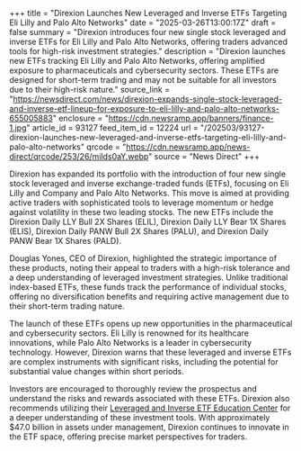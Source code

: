 +++
title = "Direxion Launches New Leveraged and Inverse ETFs Targeting Eli Lilly and Palo Alto Networks"
date = "2025-03-26T13:00:17Z"
draft = false
summary = "Direxion introduces four new single stock leveraged and inverse ETFs for Eli Lilly and Palo Alto Networks, offering traders advanced tools for high-risk investment strategies."
description = "Direxion launches new ETFs tracking Eli Lilly and Palo Alto Networks, offering amplified exposure to pharmaceuticals and cybersecurity sectors. These ETFs are designed for short-term trading and may not be suitable for all investors due to their high-risk nature."
source_link = "https://newsdirect.com/news/direxion-expands-single-stock-leveraged-and-inverse-etf-lineup-for-exposure-to-eli-lilly-and-palo-alto-networks-655005883"
enclosure = "https://cdn.newsramp.app/banners/finance-1.jpg"
article_id = 93127
feed_item_id = 12224
url = "/202503/93127-direxion-launches-new-leveraged-and-inverse-etfs-targeting-eli-lilly-and-palo-alto-networks"
qrcode = "https://cdn.newsramp.app/news-direct/qrcode/253/26/milds0aY.webp"
source = "News Direct"
+++

<p>Direxion has expanded its portfolio with the introduction of four new single stock leveraged and inverse exchange-traded funds (ETFs), focusing on Eli Lilly and Company and Palo Alto Networks. This move is aimed at providing active traders with sophisticated tools to leverage momentum or hedge against volatility in these two leading stocks. The new ETFs include the Direxion Daily LLY Bull 2X Shares (ELIL), Direxion Daily LLY Bear 1X Shares (ELIS), Direxion Daily PANW Bull 2X Shares (PALU), and Direxion Daily PANW Bear 1X Shares (PALD).</p><p>Douglas Yones, CEO of Direxion, highlighted the strategic importance of these products, noting their appeal to traders with a high-risk tolerance and a deep understanding of leveraged investment strategies. Unlike traditional index-based ETFs, these funds track the performance of individual stocks, offering no diversification benefits and requiring active management due to their short-term trading nature.</p><p>The launch of these ETFs opens up new opportunities in the pharmaceutical and cybersecurity sectors. Eli Lilly is renowned for its healthcare innovations, while Palo Alto Networks is a leader in cybersecurity technology. However, Direxion warns that these leveraged and inverse ETFs are complex instruments with significant risks, including the potential for substantial value changes within short periods.</p><p>Investors are encouraged to thoroughly review the prospectus and understand the risks and rewards associated with these ETFs. Direxion also recommends utilizing their <a href='https://www.direxion.com/leveraged-etf-education' rel='nofollow' target='_blank'>Leveraged and Inverse ETF Education Center</a> for a deeper understanding of these investment tools. With approximately $47.0 billion in assets under management, Direxion continues to innovate in the ETF space, offering precise market perspectives for traders.</p>